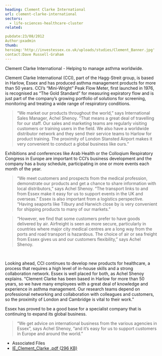 ```yaml
---
heading: Clement Clarke International
url: clement-clarke-international
sectors:
  - life-sciences-healthcare-cluster
related:

pubdate:23/08/2012
Author:pxadmin
thumb:
heroimg:'http://investessex.co.uk/uploads/studies/Clement_Banner.jpg'
contact:Dave Russell-Graham
---
```

 <p>Clement Clarke International - Helping to manage asthma worldwide.</p><p>Clement Clarke International (CCI), part of the Hagg-Streit group, is based in Harlow, Essex and has produced asthma management products for more than 50 years. CCI’s “Mini-Wright” Peak Flow Meter, first launched in 1976, is recognised as “The Gold Standard” for measuring expiratory flow and is just part of the company’s growing portfolio of solutions for screening, monitoring and treating a wide range of respiratory conditions.</p><blockquote><p>“We market our products throughout the world,” says International Sales Manager, Achel Shenoy. “That means a great deal of travelling for our staff. Our sales and marketing teams are regularly visiting customers or training users in the field. We also have a worldwide distributor network and they send their service teams to Harlow for product training. The proximity of London Stansted Airport makes it very convenient to conduct a global business like ours.”</p></blockquote><p>Exhibitions and conferences like Arab Health or the Colloqium Respiratory Congress in Europe are important to CCI’s business development and the company has a busy schedule, participating in one or more events each month of the year.</p><blockquote><p>“We meet customers and prospects from the medical profession, demonstrate our products and get a chance to share information with local distributors,” says Achel Shenoy. “The transport links to and from Essex make it easy for us to support events in the UK and overseas.” Essex is also important from a logistics perspective.  “Having seaports like Tilbury and Harwich close by is very convenient for shipping products to many of our markets.”</p></blockquote><blockquote><p>“However, we find that some customers prefer to have goods delivered by air. Airfreight is seen as more secure, particularly in countries where major city medical centres are a long way from the ports and road transport is hazardous. The choice of air or sea freight from Essex gives us and our customers flexibility,” says Achel Shenoy.</p></blockquote><p> </p><p>Looking ahead, CCI continues to develop new products for healthcare, a process that requires a high level of in-house skills and a strong collaboration network. Essex is well placed for both, as Achel Shenoy explains. “Clement Clarke has been based in Harlow for more than 50 years, so we have many employees with a great deal of knowledge and experience in asthma management. Our research teams depend on professional networking and collaboration with colleagues and customers, so the proximity of London and Cambridge is vital to their work.”</p><p>Essex has proved to be a good base for a specialist company that is continuing to expand its global business.</p><blockquote><p>“We get advice on international business from the various agencies in Essex”, says Achel Shenoy, “and it’s easy for us to support customers in Europe and around the world.”</p></blockquote> <ul class='downloadable-files'><li class='header'>Associated Files</li><li><a alt='' class='btn' href='http://investessex.co.uk/uploads/studies/IE_Clement_Clarke.pdf' target='_blank'>IE_Clement_Clarke .pdf <span>(296 KB)</span></a></li></ul>